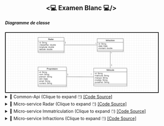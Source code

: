 <h2 align="center"><💻 Examen Blanc 💻/></h2>
<!--<h5>- Architecture</h5>
<img src="./Images/Screenshot_1.png" alt="Architecture a implémenter" width="700" style="border: 2px solid black;"/>-->
<h5>Diagramme de classe</h5>
<img src="./Images/Screenshot_1.png" alt="Diagramme de classe" width="700" style="border: 2px solid black;"/>
<details>
    <summary>📝 Common-Api (Clique to expand 🖱️) <a href="" target="_blank">[Code Source]</a></summary>
    <p>
        <p>Common-Api</p>
        <img src="./Images/Screenshot_2.png" alt="Common-Api" width="700" style="border: 2px solid black;"/>
        <h5>Commands (Common-Api)</h5>
        <p>BaseCommand (Common-Api)</p>
        <img src="./Images/Screenshot_3.png" alt="Commands" width="700" style="border: 2px solid black;"/>
        <p>CreateRadarCommand (Common-Api)</p>
        <img src="./Images/Screenshot_4.png" alt="CreateRadarCommand" width="700" style="border: 2px solid black;"/>
        <p>UpdateRadarCommand (Common-Api)</p>
        <img src="./Images/Screenshot_49.png" alt="UpdateRadarCommand" width="700" style="border: 2px solid black;"/>
        <p>CreateProprietaireCommand (Common-Api)</p>
        <img src="./Images/Screenshot_5.png" alt="CreateProprietaireCommand" width="700" style="border: 2px solid black;"/>
        <p>UpdateProprietaireCommand (Common-Api)</p>
        <img src="./Images/Screenshot_50.png" alt="UpdateProprietaireCommand" width="700" style="border: 2px solid black;"/>
        <p>CreateVehiculeCommand (Common-Api)</p>
        <img src="./Images/Screenshot_8.png" alt="CreateVehiculeCommand" width="700" style="border: 2px solid black;"/>
        <p>UpdateVehiculeCommand (Common-Api)</p>
        <img src="./Images/Screenshot_9.png" alt="UpdateVehiculeCommand" width="700" style="border: 2px solid black;"/>
        <p>CreateInfractionCommand (Common-Api)</p>
        <img src="./Images/Screenshot_10.png" alt="CreateInfractionCommand" width="700" style="border: 2px solid black;"/>
        <p>UpdateInfractionCommand (Common-Api)</p>
        <img src="./Images/Screenshot_11.png" alt="UpdateInfractionCommand" width="700" style="border: 2px solid black;"/>
        <h5>Events (Common-Api)</h5>
        <p>BaseEvent (Common-Api)</p>
        <img src="./Images/Screenshot_12.png" alt="Events" width="700" style="border: 2px solid black;"/>
        <p>RadarCreatedEvent (Common-Api)</p>
        <img src="./Images/Screenshot_13.png" alt="RadarCreatedEvent" width="700" style="border: 2px solid black;"/>
        <p>RadarUpdatedEvent (Common-Api)</p>
        <img src="./Images/Screenshot_14.png" alt="RadarUpdatedEvent" width="700" style="border: 2px solid black;"/>
        <p>ProprietaireCreatedEvent (Common-Api)</p>
        <img src="./Images/Screenshot_15.png" alt="ProprietaireCreatedEvent" width="700" style="border: 2px solid black;"/>
        <p>ProprietaireUpdatedEvent (Common-Api)</p>
        <img src="./Images/Screenshot_16.png" alt="ProprietaireUpdatedEvent" width="700" style="border: 2px solid black;"/>
        <p>VehiculeCreatedEvent (Common-Api)</p>
        <img src="./Images/Screenshot_17.png" alt="VehiculeCreatedEvent" width="700" style="border: 2px solid black;"/>
        <p>VehiculeUpdatedEvent (Common-Api)</p>
        <img src="./Images/Screenshot_18.png" alt="VehiculeUpdatedEvent" width="700" style="border: 2px solid black;"/>
        <p>InfractionCreatedEvent (Common-Api)</p>
        <img src="./Images/Screenshot_19.png" alt="InfractionCreatedEvent" width="700" style="border: 2px solid black;"/>
        <p>InfractionUpdatedEvent (Common-Api)</p>
        <img src="./Images/Screenshot_20.png" alt="InfractionUpdatedEvent" width="700" style="border: 2px solid black;"/>
        <h5>Dtos (Common-Api)</h5>
        <p>CreateRadarRequestDTO</p>
        <img src="./Images/Screenshot_23.png" alt="Dtos" width="700" style="border: 2px solid black;"/>
        <p>UpdateRadarRequestDTO</p>
        <img src="./Images/Screenshot_24.png" alt="Dtos" width="700" style="border: 2px solid black;"/>
        <p>CreateProprietaireRequestDTO</p>
        <img src="./Images/Screenshot_25.png" alt="Dtos" width="700" style="border: 2px solid black;"/>
        <p>UpdateProprietaireRequestDTO</p>
        <img src="./Images/Screenshot_26.png" alt="Dtos" width="700" style="border: 2px solid black;"/>
        <p>CreateVehiculeRequestDTO</p>
        <img src="./Images/Screenshot_27.png" alt="Dtos" width="700" style="border: 2px solid black;"/>
        <p>UpdateVehiculeRequestDTO</p>
        <img src="./Images/Screenshot_28.png" alt="Dtos" width="700" style="border: 2px solid black;"/>
        <p>CreateInfractionRequestDTO</p>
        <img src="./Images/Screenshot_29.png" alt="Dtos" width="700" style="border: 2px solid black;"/>
        <p>UpdateInfractionRequestDTO</p>
        <img src="./Images/Screenshot_30.png" alt="Dtos" width="700" style="border: 2px solid black;"/>
        <h5>Queries (Common-Api)</h5>
        <p>GetAllRadarsQuery (Common-Api)</p>
        <img src="./Images/Screenshot_46.png" alt="Test" width="700" style="border: 2px solid black;"/>
        <p>GetRadarByIdQuery (Common-Api)</p>
        <img src="./Images/Screenshot_47.png" alt="Test" width="700" style="border: 2px solid black;"/>
    </p>
</details>
<details>
    <summary>📝 Micro-service Radar (Clique to expand 🖱️) <a href="" target="_blank">[Code Source]</a></summary>
    <h5>- Command-side</h5>
    <p>RadarAggregate</p>
    <img src="./Images/Screenshot_21.png" alt="RadarAggregate" width="700" style="border: 2px solid black;"/>
    <img src="./Images/Screenshot_22.png" alt="RadarAggregate" width="700" style="border: 2px solid black;"/>
    <p>RadarCommandController</p>
    <img src="./Images/Screenshot_31.png" alt="RadarCommandController" width="700" style="border: 2px solid black;"/>
    <p>Test (Postman)</p>
    <p>Création d'un radar</p>
    <img src="./Images/Screenshot_33.png" alt="Test" width="700" style="border: 2px solid black;"/>
    <img src="./Images/Screenshot_35.png" alt="Test" width="700" style="border: 2px solid black;"/>
    <p>Modification d'un radar</p>
    <img src="./Images/Screenshot_34.png" alt="Test" width="700" style="border: 2px solid black;"/>
    <img src="./Images/Screenshot_36.png" alt="Test" width="700" style="border: 2px solid black;"/>
    <h5>- Query-side</h5>
    <p>Entity Radar</p>
    <img src="./Images/Screenshot_37.png" alt="Test" width="700" style="border: 2px solid black;"/>
    <p>Repository RadarRepository</p>
    <img src="./Images/Screenshot_38.png" alt="Test" width="700" style="border: 2px solid black;"/>
    <p>RadarEventHandler (CreateRadarEventHandler)</p>
    <img src="./Images/Screenshot_39.png" alt="Test" width="700" style="border: 2px solid black;"/>
    <p>RadarEventHandler (UpdateRadarEventHandler)</p>
    <img src="./Images/Screenshot_40.png" alt="Test" width="700" style="border: 2px solid black;"/>
    <p>Controller RadarQueryController</p>
    <p>GetAllRadars</p>
    <img src="./Images/Screenshot_41.png" alt="Test" width="700" style="border: 2px solid black;"/>
    <p>GetRadarById</p>
    <img src="./Images/Screenshot_42.png" alt="Test" width="700" style="border: 2px solid black;"/>
    <p>Base de données</p>
    <img src="./Images/Screenshot_43.png" alt="Test" width="700" style="border: 2px solid black;"/>
    <p>Test - getAllRadars</p>
    <img src="./Images/Screenshot_44.png" alt="Test" width="700" style="border: 2px solid black;"/>
    <p>Test - getRadarById</p>
    <img src="./Images/Screenshot_45.png" alt="Test" width="700" style="border: 2px solid black;"/>
    <p>Axon Server</p>
    <img src="./Images/Screenshot_48.png" alt="Test" width="700" style="border: 2px solid black;"/>
</details>
<details>
    <summary>📝 Micro-service Immatriculation (Clique to expand 🖱️) <a href="" target="_blank">[Code Source]</a></summary>
    <h5>- Command-side</h5>
    <p>ProprietaireAggregate</p>
    <img src="./Images/Screenshot_51.png" alt="Test" width="700" style="border: 2px solid black;"/>
    <img src="./Images/Screenshot_52.png" alt="Test" width="700" style="border: 2px solid black;"/>
    <img src="./Images/Screenshot_53.png" alt="Test" width="700" style="border: 2px solid black;"/>
    <p>VehiculeAggregate</p>
    <img src="./Images/Screenshot_54.png" alt="Test" width="700" style="border: 2px solid black;"/>
    <img src="./Images/Screenshot_55.png" alt="Test" width="700" style="border: 2px solid black;"/>
    <img src="./Images/Screenshot_56.png" alt="Test" width="700" style="border: 2px solid black;"/>
    <p>ProprietaireCommandController</p>
    <img src="./Images/Screenshot_57.png" alt="Test" width="700" style="border: 2px solid black;"/>
    <img src="./Images/Screenshot_58.png" alt="Test" width="700" style="border: 2px solid black;"/>
    <p>VehiculeCommandController</p>
    <img src="./Images/Screenshot_59.png" alt="Test" width="700" style="border: 2px solid black;"/>
    <img src="./Images/Screenshot_60.png" alt="Test" width="700" style="border: 2px solid black;"/>
    <p>Test (Postman)</p>
    <p>Création d'un propriétaire</p>
    <img src="./Images/Screenshot_61.png" alt="Test" width="700" style="border: 2px solid black;"/>
    <img src="./Images/Screenshot_62.png" alt="Test" width="700" style="border: 2px solid black;"/>
    <p>Création d'un véhicule</p>
    <img src="./Images/Screenshot_63.png" alt="Test" width="700" style="border: 2px solid black;"/>
    <img src="./Images/Screenshot_64.png" alt="Test" width="700" style="border: 2px solid black;"/>
    <p>Modification d'un propriétaire</p>
    <img src="./Images/Screenshot_65.png" alt="Test" width="700" style="border: 2px solid black;"/>
    <img src="./Images/Screenshot_66.png" alt="Test" width="700" style="border: 2px solid black;"/>
    <p>Modification d'un véhicule</p>
    <img src="./Images/Screenshot_67.png" alt="Test" width="700" style="border: 2px solid black;"/>
    <img src="./Images/Screenshot_68.png" alt="Test" width="700" style="border: 2px solid black;"/>
    <h5>- Query-side</h5>
    <p>Entity Proprietaire</p>
    <img src="./Images/Screenshot_69.png" alt="Test" width="700" style="border: 2px solid black;"/>
    <p>Entity Vehicule</p>
    <img src="./Images/Screenshot_70.png" alt="Test" width="700" style="border: 2px solid black;"/>
    <p>Repository ProprietaireRepository</p>
    <img src="./Images/Screenshot_71.png" alt="Test" width="700" style="border: 2px solid black;"/>
    <p>Repository VehiculeRepository</p>
    <img src="./Images/Screenshot_72.png" alt="Test" width="700" style="border: 2px solid black;"/>
    <p>ProprietaireEventHandler (CreateProprietaireEventHandler)</p>
    <img src="./Images/Screenshot_73.png" alt="Test" width="700" style="border: 2px solid black;"/>
    <p>ProprietaireEventHandler (UpdateProprietaireEventHandler)</p>
    <img src="./Images/Screenshot_74.png" alt="Test" width="700" style="border: 2px solid black;"/>
    <p>VehiculeEventHandler (CreateVehiculeEventHandler)</p>
    <img src="./Images/Screenshot_75.png" alt="Test" width="700" style="border: 2px solid black;"/>
    <p>VehiculeEventHandler (UpdateVehiculeEventHandler)</p>
    <img src="./Images/Screenshot_76.png" alt="Test" width="700" style="border: 2px solid black;"/>
    <p>ProprietaireQueryController</p>
    <img src="./Images/Screenshot_77.png" alt="Test" width="700" style="border: 2px solid black;"/>
    <p>VehiculeQueryController</p>
    <img src="./Images/Screenshot_82.png" alt="Test" width="700" style="border: 2px solid black;"/>
    <p>Test (Postman)</p>
    <p>getAllProprietaires</p>
    <img src="./Images/Screenshot_79.png" alt="Test" width="700" style="border: 2px solid black;"/>
    <p>getProprietaireById</p>
    <img src="./Images/Screenshot_80.png" alt="Test" width="700" style="border: 2px solid black;"/>
    <p>getAllVehicules</p>
    <img src="./Images/Screenshot_83.png" alt="Test" width="700" style="border: 2px solid black;"/>
    <p>getVehiculeById</p>
    <img src="./Images/Screenshot_84.png" alt="Test" width="700" style="border: 2px solid black;"/>
    <p>Axon Server</p>
    <img src="./Images/Screenshot_85.png" alt="Test" width="700" style="border: 2px solid black;"/>
</details>
<details>
    <summary>📝 Micro-service Infractions (Clique to expand 🖱️) <a href="" target="_blank">[Code Source]</a></summary>
    <h5>- Command-side</h5>
    <p>InfracationAggregate</p>
    <img src="./Images/Screenshot_86.png" alt="Test" width="700" style="border: 2px solid black;"/>
    <img src="./Images/Screenshot_87.png" alt="Test" width="700" style="border: 2px solid black;"/>
    <p>InfracationCommandController</p>
    <img src="./Images/Screenshot_88.png" alt="Test" width="700" style="border: 2px solid black;"/>
    <img src="./Images/Screenshot_89.png" alt="Test" width="700" style="border: 2px solid black;"/>
    <p>Test (Postman)</p>
    <p>Création d'une infraction</p>
    <img src="./Images/Screenshot_91.png" alt="Test" width="700" style="border: 2px solid black;"/>
    <img src="./Images/Screenshot_92.png" alt="Test" width="700" style="border: 2px solid black;"/>
    <p>Modification d'une infraction</p>
    <img src="./Images/Screenshot_93.png" alt="Test" width="700" style="border: 2px solid black;"/>
    <img src="./Images/Screenshot_94.png" alt="Test" width="700" style="border: 2px solid black;"/>
    <h5>- Query-side</h5>
    <p>Entity Infracation</p>
    <img src="./Images/Screenshot_95.png" alt="Test" width="700" style="border: 2px solid black;"/>
    <p>Repository InfracationRepository</p>
    <img src="./Images/Screenshot_96.png" alt="Test" width="700" style="border: 2px solid black;"/>
    <p>InfracationEventHandler (CreateInfracationEventHandler)</p>
    <img src="./Images/Screenshot_97.png" alt="Test" width="700" style="border: 2px solid black;"/>
    <p>InfracationEventHandler (UpdateInfracationEventHandler)</p>
    <img src="./Images/Screenshot_98.png" alt="Test" width="700" style="border: 2px solid black;"/>
    <p>InfracationQueryController</p>
    <img src="./Images/Screenshot_99.png" alt="Test" width="700" style="border: 2px solid black;"/>
    <p>Test (Postman)</p>
    <p>getAllInfracations</p>
    <img src="./Images/Screenshot_100.png" alt="Test" width="700" style="border: 2px solid black;"/>
    <p>getInfracationById</p>
    <img src="./Images/Screenshot_101.png" alt="Test" width="700" style="border: 2px solid black;"/>
    <p>Axon Server</p>
    <img src="./Images/Screenshot_102.png" alt="Test" width="700" style="border: 2px solid black;"/>
</details>